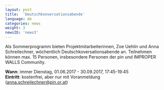 ```yaml
---
layout: post
title:  'Deutschkonversationsabende'
language: de
categories: news
weight: 3
newsID: 'news3'
---
```


Als Sommerprogramm bieten Projektmitarbeiterinnen, Zoe Uehlin und Anna Schreilechner, wöchentlich Deutschkoversationsabende an. Teilnehmen können max. 15 Personen, insbesondere Personen der pin und IMPROPER WALLS Community.

**Wann**: immer Dienstag, 01.06.2017 - 30.09.2017, 17:45-19:45  
**Eintritt**: kostenfrei, aber nur mit Voranmeldung (anna.schreilechner@pin.or.at) 
